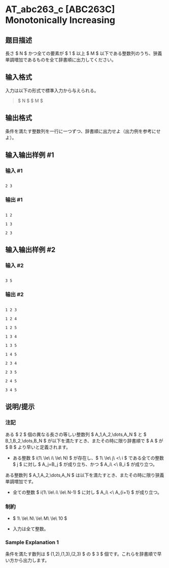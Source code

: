 # AT_abc263_c [ABC263C] Monotonically Increasing

## 题目描述

[problemUrl]: https://atcoder.jp/contests/abc263/tasks/abc263_c

長さ $ N $ かつ全ての要素が $ 1 $ 以上 $ M $ 以下である整数列のうち、狭義単調増加であるものを全て辞書順に出力してください。

## 输入格式

入力は以下の形式で標準入力から与えられる。

> $ N $ $ M $

## 输出格式

条件を満たす整数列を一行に一つずつ、辞書順に出力せよ（出力例を参考にせよ）。

## 输入输出样例 #1

### 输入 #1

```
2 3
```

### 输出 #1

```
1 2 
1 3 
2 3
```

## 输入输出样例 #2

### 输入 #2

```
3 5
```

### 输出 #2

```
1 2 3 
1 2 4 
1 2 5 
1 3 4 
1 3 5 
1 4 5 
2 3 4 
2 3 5 
2 4 5 
3 4 5
```

## 说明/提示

### 注記

ある $ 2 $ 個の異なる長さの等しい整数列 $ A_1,A_2,\dots,A_N $ と $ B_1,B_2,\dots,B_N $ が以下を満たすとき、またその時に限り辞書順で $ A $ が $ B $ より早いと定義されます。

- ある整数 $ i(1\ \le\ i\ \le\ N) $ が存在し、$ 1\ \le\ j\ <\ i $ である全ての整数 $ j $ に対し $ A_j=B_j $ が成り立ち、かつ $ A_i\ <\ B_i $ が成り立つ。

ある整数列 $ A_1,A_2,\dots,A_N $ は以下を満たすとき、またその時に限り狭義単調増加です。

- 全ての整数 $ i(1\ \le\ i\ \le\ N-1) $ に対し $ A_i\ <\ A_{i+1} $ が成り立つ。

### 制約

- $ 1\ \le\ N\ \le\ M\ \le\ 10 $
- 入力は全て整数。

### Sample Explanation 1

条件を満たす数列は $ (1,2),(1,3),(2,3) $ の $ 3 $ 個です。これらを辞書順で早い方から出力します。